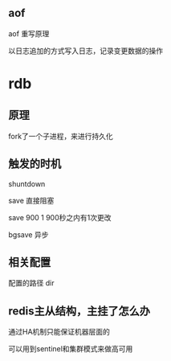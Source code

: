 ## aof
aof 重写原理


以日志追加的方式写入日志，记录变更数据的操作


# rdb

## 原理
fork了一个子进程，来进行持久化


## 触发的时机

shuntdown

save 直接阻塞

save 900 1 900秒之内有1次更改


bgsave 异步 

## 相关配置

配置的路径
dir 





## redis主从结构，主挂了怎么办

通过HA机制只能保证机器层面的

可以用到sentinel和集群模式来做高可用

